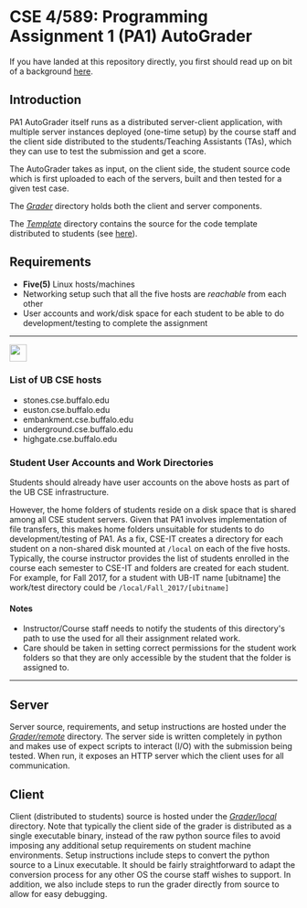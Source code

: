 # CSE 4/589: Programming Assignment 1 (PA1) AutoGrader
If you have landed at this repository directly, you first should read up on bit of a background [here](https://cse4589.github.io/).

## Introduction
PA1 AutoGrader itself runs as a distributed server-client application, with multiple server instances deployed (one-time setup) by the course staff and the client side distributed to the students/Teaching Assistants (TAs), which they can use to test the submission and get a score.

The AutoGrader takes as input, on the client side, the student source code which is first uploaded to each of the servers, built and then tested for a given test case.

The [_Grader_](/Grader) directory holds both the client and server components.

The [_Template_](/Template) directory contains the source for the code template distributed to students (see [here](https://docs.google.com/document/d/1Rct0Hv8vmQc6Yub_3SH4ElDkly8rSgNnDKSjrChPjqw)).

## Requirements
* **Five(5)** Linux hosts/machines
* Networking setup such that all the five hosts are _reachable_ from each other
* User accounts and work/disk space for each student to be able to do development/testing to complete the assignment

***
<img src="http://cse4589.github.io/assets/site/images/UB_BLU_RGB.png" width=30></img>
### List of UB CSE hosts
* stones.cse.buffalo.edu
* euston.cse.buffalo.edu
* embankment.cse.buffalo.edu
* underground.cse.buffalo.edu
* highgate.cse.buffalo.edu

### Student User Accounts and Work Directories
Students should already have user accounts on the above hosts as part of the UB CSE infrastructure.

However, the home folders of students reside on a disk space that is shared among all CSE student servers. Given that PA1 involves implementation of file transfers, this makes home folders unsuitable for students to do development/testing of PA1. As a fix, CSE-IT creates a directory for each student on a non-shared disk mounted at ```/local``` on each of the five hosts.
Typically, the course instructor provides the list of students enrolled in the course each semester to CSE-IT and folders are created for each student. For example, for Fall 2017, for a student with UB-IT name [ubitname] the work/test directory could be
```/local/Fall_2017/[ubitname]```

#### Notes
* Instructor/Course staff needs to notify the students of this directory's path to use the used for all their assignment related work.
* Care should be taken in setting correct permissions for the student work folders so that they are only accessible by the student that the folder is assigned to.
***

## Server
Server source, requirements, and setup instructions are hosted under the [_Grader/remote_](/Grader/remote) directory. The server side is written completely in python and makes use of expect scripts to interact (I/O) with the submission being tested. When run, it exposes an HTTP server which the client uses for all communication.

## Client
Client (distributed to students) source is hosted under the [_Grader/local_](/Grader/local) directory. Note that typically the client side of the grader is distributed as a single executable binary, instead of the raw python source files to avoid imposing any additional setup requirements on student machine environments. Setup instructions include steps to convert the python source to a Linux executable. It should be fairly straightforward to adapt the conversion process for any other OS the course staff wishes to support. In addition, we also include steps to run the grader directly from source to allow for easy debugging.
